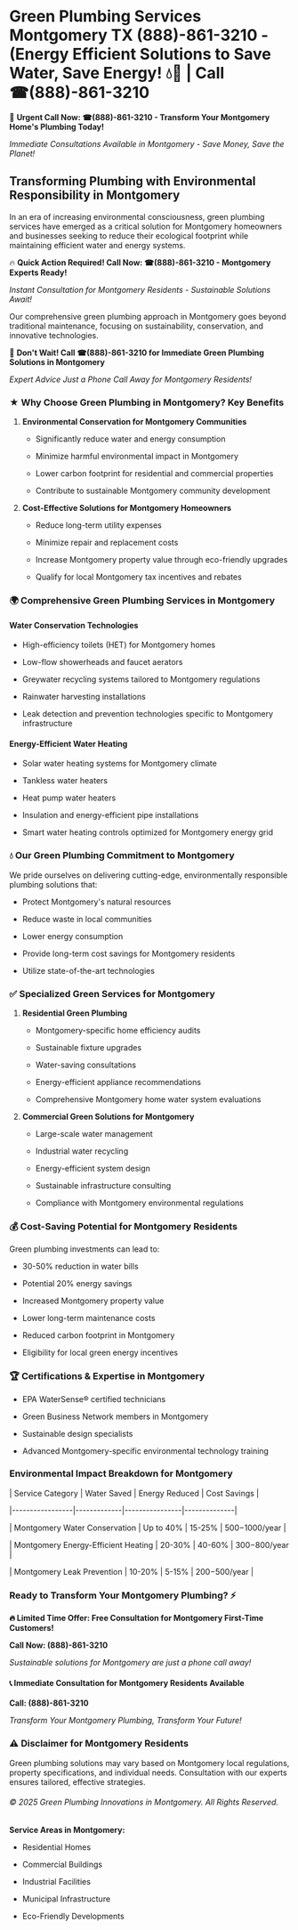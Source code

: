 # Green Plumbing Services Montgomery TX (888)-861-3210 - (Energy Efficient Solutions to Save Water, Save Energy! 💧🌿 | Call ☎(888)-861-3210

🚨 **Urgent Call Now: ☎(888)-861-3210 - Transform Your Montgomery Home's Plumbing Today!**
*Immediate Consultations Available in Montgomery - Save Money, Save the Planet!*

## Transforming Plumbing with Environmental Responsibility in Montgomery

In an era of increasing environmental consciousness, green plumbing services have emerged as a critical solution for Montgomery homeowners and businesses seeking to reduce their ecological footprint while maintaining efficient water and energy systems. 

🔥 **Quick Action Required! Call Now: ☎(888)-861-3210 - Montgomery Experts Ready!**
*Instant Consultation for Montgomery Residents - Sustainable Solutions Await!*

Our comprehensive green plumbing approach in Montgomery goes beyond traditional maintenance, focusing on sustainability, conservation, and innovative technologies.

🚨 **Don't Wait! Call ☎(888)-861-3210 for Immediate Green Plumbing Solutions in Montgomery**
*Expert Advice Just a Phone Call Away for Montgomery Residents!*

### ★ Why Choose Green Plumbing in Montgomery? Key Benefits

1. **Environmental Conservation for Montgomery Communities** 
   - Significantly reduce water and energy consumption
   - Minimize harmful environmental impact in Montgomery
   - Lower carbon footprint for residential and commercial properties
   - Contribute to sustainable Montgomery community development

2. **Cost-Effective Solutions for Montgomery Homeowners** 
   - Reduce long-term utility expenses
   - Minimize repair and replacement costs
   - Increase Montgomery property value through eco-friendly upgrades
   - Qualify for local Montgomery tax incentives and rebates

### 🌍 Comprehensive Green Plumbing Services in Montgomery

#### Water Conservation Technologies
- High-efficiency toilets (HET) for Montgomery homes
- Low-flow showerheads and faucet aerators
- Greywater recycling systems tailored to Montgomery regulations
- Rainwater harvesting installations
- Leak detection and prevention technologies specific to Montgomery infrastructure

#### Energy-Efficient Water Heating
- Solar water heating systems for Montgomery climate
- Tankless water heaters
- Heat pump water heaters
- Insulation and energy-efficient pipe installations
- Smart water heating controls optimized for Montgomery energy grid

### 💧 Our Green Plumbing Commitment to Montgomery

We pride ourselves on delivering cutting-edge, environmentally responsible plumbing solutions that:
- Protect Montgomery's natural resources
- Reduce waste in local communities
- Lower energy consumption
- Provide long-term cost savings for Montgomery residents
- Utilize state-of-the-art technologies

### ✅ Specialized Green Services for Montgomery

1. **Residential Green Plumbing**
   - Montgomery-specific home efficiency audits
   - Sustainable fixture upgrades
   - Water-saving consultations
   - Energy-efficient appliance recommendations
   - Comprehensive Montgomery home water system evaluations

2. **Commercial Green Solutions for Montgomery**
   - Large-scale water management
   - Industrial water recycling
   - Energy-efficient system design
   - Sustainable infrastructure consulting
   - Compliance with Montgomery environmental regulations

### 💰 Cost-Saving Potential for Montgomery Residents

Green plumbing investments can lead to:
- 30-50% reduction in water bills
- Potential 20% energy savings
- Increased Montgomery property value
- Lower long-term maintenance costs
- Reduced carbon footprint in Montgomery
- Eligibility for local green energy incentives

### 🏆 Certifications & Expertise in Montgomery

- EPA WaterSense® certified technicians
- Green Business Network members in Montgomery
- Sustainable design specialists
- Advanced Montgomery-specific environmental technology training

### Environmental Impact Breakdown for Montgomery

| Service Category | Water Saved | Energy Reduced | Cost Savings |
|-----------------|-------------|----------------|--------------|
| Montgomery Water Conservation | Up to 40% | 15-25% | $500-$1000/year |
| Montgomery Energy-Efficient Heating | 20-30% | 40-60% | $300-$800/year |
| Montgomery Leak Prevention | 10-20% | 5-15% | $200-$500/year |

### Ready to Transform Your Montgomery Plumbing? ⚡

**🔥 Limited Time Offer: Free Consultation for Montgomery First-Time Customers!**

**Call Now: (888)-861-3210**
*Sustainable solutions for Montgomery are just a phone call away!*

#### 📞 Immediate Consultation for Montgomery Residents Available

**Call: (888)-861-3210**
*Transform Your Montgomery Plumbing, Transform Your Future!*

### ⚠️ Disclaimer for Montgomery Residents

Green plumbing solutions may vary based on Montgomery local regulations, property specifications, and individual needs. Consultation with our experts ensures tailored, effective strategies.

###### © 2025 Green Plumbing Innovations in Montgomery. All Rights Reserved.

**Service Areas in Montgomery:** 
- Residential Homes
- Commercial Buildings
- Industrial Facilities
- Municipal Infrastructure
- Eco-Friendly Developments
